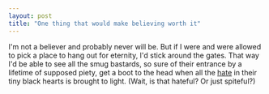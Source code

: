 ```yaml
---
layout: post
title: "One thing that would make believing worth it"
---
```




I'm not a believer and probably never will be. But if I were and were allowed to pick a place to hang out for eternity, I'd stick around the gates. That way I'd be able to see all the smug bastards, so sure of their entrance by a lifetime of supposed piety, get a boot to the head when all the <a href="http://archive.salon.com/news/feature/2004/10/18/gayohio/index.html">hate</a> in their tiny black hearts is brought to light. (Wait, is that hateful? Or just spiteful?)


